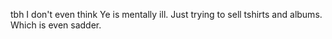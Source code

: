 tbh I don't even think Ye is mentally ill. Just trying to sell tshirts and albums. Which is even sadder.

